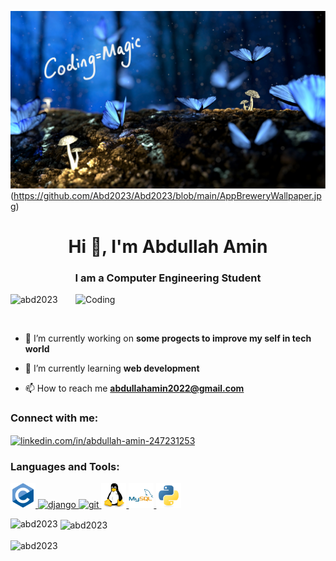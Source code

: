 ![logo](https://github.com/Abd2023/Abd2023/blob/main/AppBreweryWallpaper.jpg)(https://github.com/Abd2023/Abd2023/blob/main/AppBreweryWallpaper.jpg)
<h1 align="center">Hi 👋, I'm Abdullah Amin</h1>
<h3 align="center">I am a Computer Engineering Student</h3>
<img align="right" alt="Coding" width="400" src="[https://github.com/Abd2023/Abd2023/blob/main/download.png](https://github.com/Abd2023/Abd2023/blob/main/coding.gif)">

<p align="left"> <img src="https://komarev.com/ghpvc/?username=abd2023&label=Profile%20views&color=0e75b6&style=flat" alt="abd2023" /> </p>

<p align="left"> <a href="https://twitter.com/" target="blank"><img src="https://img.shields.io/twitter/follow/?logo=twitter&style=for-the-badge" alt="" /></a> </p>

- 🔭 I’m currently working on **some progects to improve my self in tech world**

- 🌱 I’m currently learning **web development**

- 📫 How to reach me **abdullahamin2022@gmail.com**

<h3 align="left">Connect with me:</h3>
<p align="left">
<a href="https://linkedin.com/in/linkedin.com/in/abdullah-amin-247231253" target="blank"><img align="center" src="https://raw.githubusercontent.com/rahuldkjain/github-profile-readme-generator/master/src/images/icons/Social/linked-in-alt.svg" alt="linkedin.com/in/abdullah-amin-247231253" height="30" width="40" /></a>
</p>

<h3 align="left">Languages and Tools:</h3>
<p align="left"> <a href="https://www.cprogramming.com/" target="_blank" rel="noreferrer"> <img src="https://raw.githubusercontent.com/devicons/devicon/master/icons/c/c-original.svg" alt="c" width="40" height="40"/> </a> <a href="https://www.djangoproject.com/" target="_blank" rel="noreferrer"> <img src="https://cdn.worldvectorlogo.com/logos/django.svg" alt="django" width="40" height="40"/> </a> <a href="https://git-scm.com/" target="_blank" rel="noreferrer"> <img src="https://www.vectorlogo.zone/logos/git-scm/git-scm-icon.svg" alt="git" width="40" height="40"/> </a> <a href="https://www.linux.org/" target="_blank" rel="noreferrer"> <img src="https://raw.githubusercontent.com/devicons/devicon/master/icons/linux/linux-original.svg" alt="linux" width="40" height="40"/> </a> <a href="https://www.mysql.com/" target="_blank" rel="noreferrer"> <img src="https://raw.githubusercontent.com/devicons/devicon/master/icons/mysql/mysql-original-wordmark.svg" alt="mysql" width="40" height="40"/> </a> <a href="https://www.python.org" target="_blank" rel="noreferrer"> <img src="https://raw.githubusercontent.com/devicons/devicon/master/icons/python/python-original.svg" alt="python" width="40" height="40"/> </a> </p>

<p><img align="left" src="https://github-readme-stats.vercel.app/api/top-langs?username=abd2023&show_icons=true&locale=en&layout=compact" alt="abd2023" /></p>

<p>&nbsp;<img align="center" src="https://github-readme-stats.vercel.app/api?username=abd2023&show_icons=true&locale=en" alt="abd2023" /></p>

<p><img align="center" src="https://github-readme-streak-stats.herokuapp.com/?user=abd2023&" alt="abd2023" /></p>
